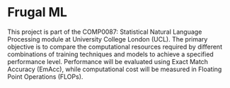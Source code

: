 # Frugal ML

This project is part of the COMP0087: Statistical Natural Language Processing module at University College London (UCL). The primary objective is to compare the computational resources required by different combinations of training techniques and models to achieve a specified performance level. Performance will be evaluated using Exact Match Accuracy (EmAcc), while computational cost will be measured in Floating Point Operations (FLOPs).
